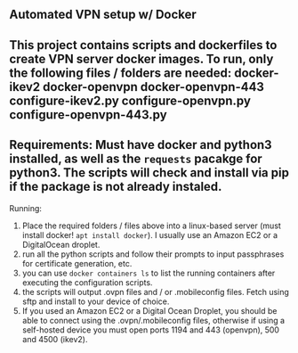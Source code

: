 Automated VPN setup w/ Docker
---
This project contains scripts and dockerfiles to create VPN server docker images.
To run, only the following files / folders are needed:
docker-ikev2
docker-openvpn
docker-openvpn-443
configure-ikev2.py
configure-openvpn.py
configure-openvpn-443.py
---
Requirements:
Must have docker and python3 installed, as well as the ```requests``` pacakge for python3.
The scripts will check and install via pip if the package is not already instaled.
---
Running:
1) Place the required folders / files above into a linux-based server (must install docker! ```apt install docker```). I usually use an Amazon EC2 or a DigitalOcean droplet.
2) run all the python scripts and follow their prompts to input passphrases for certificate generation, etc.
3) you can use ```docker containers ls``` to list the running containers after executing the configuration scripts.
4) the scripts will output .ovpn files and / or .mobileconfig files. Fetch using sftp and install to your device of choice.
5) If you used an Amazon EC2 or a Digital Ocean Droplet, you should be able to connect using the .ovpn/.mobileconfig files, otherwise if using a self-hosted device you must open ports 1194 and 443 (openvpn), 500 and 4500 (ikev2).  
